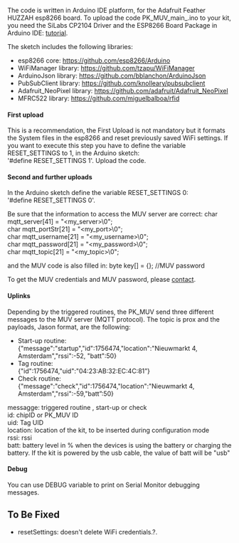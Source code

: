 The code is written in Arduino IDE platform, for the Adafruit Feather HUZZAH esp8266 board.
To upload the code PK_MUV_main_.ino to your kit, you need the SiLabs CP2104 Driver and the ESP8266 Board Package in Arduino IDE: [tutorial](https://learn.adafruit.com/adafruit-feather-huzzah-esp8266/using-arduino-ide).

The sketch includes the following libraries:
* esp8266 core: https://github.com/esp8266/Arduino
* WiFiManager library: https://github.com/tzapu/WiFiManager
* ArduinoJson library: https://github.com/bblanchon/ArduinoJson
* PubSubClient library: https://github.com/knolleary/pubsubclient
* Adafruit_NeoPixel library: https://github.com/adafruit/Adafruit_NeoPixel
* MFRC522 library: https://github.com/miguelbalboa/rfid


#### First upload
This is a recommendation, the First Upload is not mandatory but it formats the System files in the esp8266 and reset previously saved WiFi settings.
If you want to execute this step you have to define the variable RESET_SETTINGS  to 1, in the Arduino sketch: <br>
'#define RESET_SETTINGS 1'.
Upload the code.

#### Second and further uploads
In the Arduino sketch define the variable RESET_SETTINGS 0:<br>
'#define RESET_SETTINGS 0'.

Be sure that the information to access the MUV server are correct:
char mqtt_server[41] = "<my_server>\0";<br>
char mqtt_portStr[21] = "<my_port>\0";<br>
char mqtt_username[21] = "<my_username>\0";<br>
char mqtt_password[21] = "<my_password>\0";<br>
char mqtt_topic[21] = "<my_topic>\0";<br>

and the MUV code is also filled in:
byte key[] = {};    //MUV password

To get the MUV credentials and MUV password, please [contact](https://github.com/emmapa/proximity_kit/tree/master/PK_MUV#Contacts).

#### Uplinks
Depending by the triggered routines, the PK_MUV send three different messages to the MUV server (MQTT protocol). The topic is prox and the payloads, Jason format, are the following:

- Start-up routine:<br> {"message":"startup","id":1756474,"location":"Nieuwmarkt 4, Amsterdam","rssi":-52, "batt":50}<br>
- Tag routine:<br> {"id":1756474,"uid":"04:23:AB:32:EC:4C:81”}<br>
- Check routine:<br> {"message":"check","id":1756474,"location":"Nieuwmarkt 4, Amsterdam","rssi":-59,"batt”:50}<br>

messagge: triggered routine , start-up or check <br>
id: chipID or PK_MUV ID <br>
uid: Tag UID <br>
location: location of the kit, to be inserted during configuration mode <br>
rssi: rssi <br>
batt: battery level in % when the devices is using the battery or charging the battery. If the kit is powered by the usb cable, the value of batt will be "usb"

#### Debug
You can use DEBUG variable to print on Serial Monitor debugging messages.

## To Be Fixed
- resetSettings: doesn't delete WiFi credentials.?.
